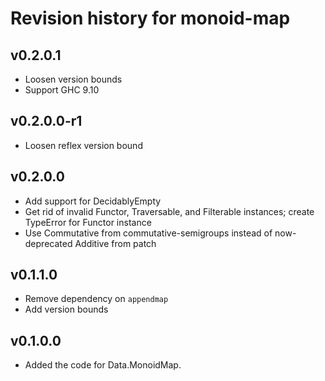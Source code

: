 # Revision history for monoid-map

## v0.2.0.1

* Loosen version bounds
* Support GHC 9.10

## v0.2.0.0-r1

* Loosen reflex version bound

## v0.2.0.0

* Add support for DecidablyEmpty
* Get rid of invalid Functor, Traversable, and Filterable instances; create TypeError for Functor instance
* Use Commutative from commutative-semigroups instead of now-deprecated Additive from patch

## v0.1.1.0

* Remove dependency on `appendmap`
* Add version bounds

## v0.1.0.0
* Added the code for Data.MonoidMap.
